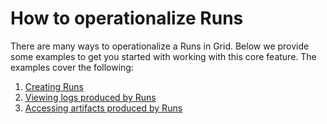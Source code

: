 # How to operationalize Runs
There are many ways to operationalize a Runs in Grid. Below we provide some examples to get you started with working with this core feature. The examples cover the following:
1. [Creating Runs](docs.grid.ai/runs/creating-runs)
2. [Viewing logs produced by Runs](docs.grid.ai/runs/viewing-run-logs)
3. [Accessing artifacts produced by Runs](docs.grid.ai/runs/accessing-run-artifacts)
